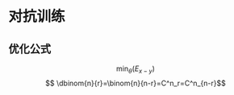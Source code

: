 # 对抗训练
## 优化公式
  $$
  \mathop{\min}_\theta (E_{x-y})
  $$
$$
\dbinom{n}{r}=\binom{n}{n-r}=C^n_r=C^n_{n-r}$$
